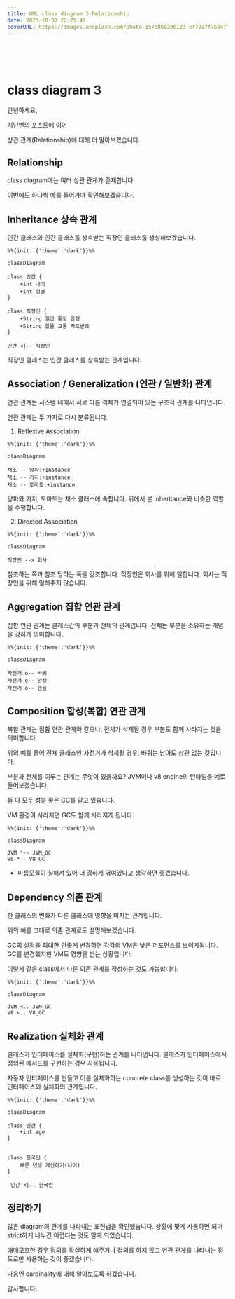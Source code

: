 ```yaml
---
title: UML class diagram 3 Relationship
date: 2023-10-30 22:25:46
coverURL: https://images.unsplash.com/photo-1573868396123-ef72a7f7b94f?auto=format&fit=crop&q=80&w=2940&ixlib=rb-4.0.3&ixid=M3wxMjA3fDB8MHxwaG90by1wYWdlfHx8fGVufDB8fHx8fA%3D%3D
---
```

<br />
<br />
<br />

# class diagram 3

안녕하세요,

<a href="https://zerozoo-a.github.io/blog/Engineer-Information-Processing/UML-class-digram-2/">지난번의 포스트</a>에 이어

상관 관계(Relationship)에 대해 더 알아보겠습니다.

## Relationship

class diagram에는 여러 상관 관계가 존재합니다.

이번에도 하나씩 예를 들어가며 확인해보겠습니다.

## Inheritance 상속 관계

인간 클래스와 인간 클래스를 상속받는 직장인 클래스를 생성해보겠습니다.

```mermaid
%%{init: {'theme':'dark'}}%%

classDiagram

class 인간 {
    +int 나이
    +int 성별
}

class 직장인 {
    +String 월급 통장 은행
    +String 알뜰 교통 카드번호
}

인간 <|-- 직장인
```
직장인 클래스는 인간 클래스를 상속받는 관계입니다.

## Association / Generalization (연관 / 일반화) 관계

연관 관계는 시스템 내에서 서로 다른 객체가 연결되어 있는 구조적 관계를 나타냅니다.

연관 관계는 두 가지로 다시 분류됩니다.
1. Reflexive Association

```mermaid
%%{init: {'theme':'dark'}}%%

classDiagram

채소 -- 양파:+instance
채소 -- 가지:+instance
채소 -- 토마토:+instance
```
양파와 가지, 토마토는 채소 클래스에 속합니다.
위에서 본 Inheritance와 비슷한 역할을 수행합니다.


2. Directed Association

```mermaid
%%{init: {'theme':'dark'}}%%

classDiagram

직장인 --> 회사
```

참조하는 쪽과 참조 당하는 쪽을 강조합니다.
직장인은 회사를 위해 일합니다.
회사는 직장인을 위해 일해주지 않습니다.



## Aggregation 집합 연관 관계

집합 연관 관계는 클래스간의 부분과 전체의 관계입니다.
전체는 부분을 소유하는 개념을 강하게 의미합니다.

```mermaid
%%{init: {'theme':'dark'}}%%

classDiagram

자전거 o-- 바퀴
자전거 o-- 안장
자전거 o-- 핸들
```



## Composition 합성(복합) 연관 관계

복합 관계는 집합 연관 관계와 같으나,
전체가 삭제될 경우 부분도 함께 사라지는 것을 의미합니다.

위의 예를 들어 전체 클래스인 자전거가 삭제될 경우,
바퀴는 남아도 상관 없는 것입니다.

부분과 전체를 이루는 관계는 무엇이 있을까요?
JVM이나 v8 engine의 런타임을 예로 들어보겠습니다.

둘 다 모두 성능 좋은 GC를 달고 있습니다.

VM 환경이 사라지면 GC도 함께 사라지게 됩니다.

```mermaid
%%{init: {'theme':'dark'}}%%

classDiagram

JVM *-- JVM_GC
V8 *-- V8_GC
```

- 마름모꼴이 칠해져 있어 더 강하게 엮여있다고 생각하면 좋겠습니다.


## Dependency 의존 관계

한 클래스의 변화가 다른 클래스에 영향을 미치는 관계입니다.

위의 예를 그대로 의존 관계로도 설명해보겠습니다.

GC의 설정을 최대한 안좋게 변경하면 각각의 VM은 낮은 퍼포먼스를 보이게됩니다.
GC를 변경했지만 VM도 영향을 받는 상황입니다.

이렇게 같은 class에서 다른 의존 관계를 작성하는 것도 가능합니다.

```mermaid
%%{init: {'theme':'dark'}}%%

classDiagram

JVM <.. JVM_GC
V8 <.. V8_GC
```

## Realization 실체화 관계

클래스가 인터페이스를 실체화(구현)하는 관계를 나타냅니다.
클래스가 인터페이스에서 정의된 메서드를 구현하는 경우 사용됩니다.

자동차 인터페이스를 만들고 이를 실체화하는 concrete class를 생성하는 것이
바로 인터페이스와 실체화의 관계입니다.

```mermaid
%%{init: {'theme':'dark'}}%%

classDiagram

class 인간 {
    +int age
}


class 한국인 {
    빠른 년생 계산하기(나이)
}

 인간 <|.. 한국인

```

## 정리하기

많은 diagram의 관계를 나타내는 표현법을 확인했습니다.
상황에 맞게 사용하면 되며 strict하게 나누긴 어렵다는 것도 알게 되었습니다.

애매모호한 경우 정의를 확실하게 해주거나 정의를 하지 않고 연관 관계를 나타내는 정도로만 
사용하는 것이 좋겠습니다.

다음엔 cardinality에 대해 알아보도록 하겠습니다.

감사합니다.